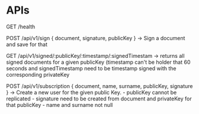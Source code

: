 # APIs

GET /health

POST /api/v1/sign { document, signature, publicKey } -> 
    Sign a document and save for that 

GET /api/v1/signed/:publicKey/:timestamp/:signedTimestam -> 
    returns all signed documents for a given publicKey (timestamp can't be holder that 
    60 seconds and signedTimestamp need to be timestamp signed with the corresponding 
    privateKey

POST /api/v1/subscription { document, name, surname, publicKey, signature } -> 
    Create a new user for the given public Key.
    - publicKey cannot be replicated
    - signature need to be created from document and privateKey for that publicKey
    - name and surname not null



